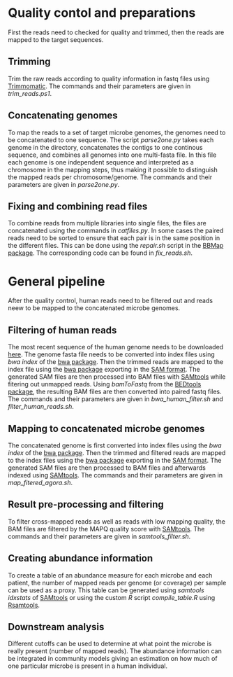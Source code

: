 # Quality contol and preparations
First the reads need to checked for quality and trimmed, then the reads are mapped to the target sequences.

## Trimming
Trim the raw reads according to quality information in fastq files using [Trimmomatic](http://www.usadellab.org/cms/?page=trimmomatic). The commands and their parameters are given in *trim_reads.ps1*.

## Concatenating genomes
To map the reads to a set of target microbe genomes, the genomes need to be concatenated to one sequence.
The script *parse2one.py* takes each genome in the directory, concatenates the contigs to one continous sequence, and combines all genomes into one multi-fasta file.
In this file each genome is one independent sequence and interpreted as a chromosome in the mapping steps, thus making it possible to distinguish the mapped reads per chromosome/genome. The commands and their parameters are given in *parse2one.py*.

## Fixing and combining read files
To combine reads from multiple libraries into single files, the files are concatenated using the commands in *catfiles.py*. In some cases the paired reads need to be sorted to ensure that each pair is in the same position in the different files. This can be done using the *repair.sh* script in the [BBMap package](https://sourceforge.net/projects/bbmap/). The corresponding code can be found in *fix_reads.sh*.

# General pipeline
After the quality control, human reads need to be filtered out and reads neew to be mapped to the concatenated microbe genomes.

## Filtering of human reads
The most recent sequence of the human genome needs to be downloaded [here](https://www.ncbi.nlm.nih.gov/grc). The genome fasta file needs to be converted into index files using *bwa index* of the [bwa package](https://sourceforge.net/projects/bio-bwa/files). Then the trimmed reads are mapped to the index file using the [bwa package](https://sourceforge.net/projects/bio-bwa/files) exporting in the [SAM format](https://samtools.github.io/hts-specs/SAMv1.pdf). The generated SAM files are then processed into BAM files with [SAMtools](http://samtools.sourceforge.net/) while fitering out unmapped reads. Using *bamToFastq* from the [BEDtools package](http://bedtools.readthedocs.io/en/latest/), the resulting BAM files are then converted into paired fastq files. The commands and their parameters are given in *bwa_human_filter.sh* and *filter_human_reads.sh*.

## Mapping to concatenated microbe genomes
The concatenated genome is first converted into index files using the *bwa index* of the [bwa package](https://sourceforge.net/projects/bio-bwa/files). Then the trimmed and filtered reads are mapped to the index files using the [bwa package](https://sourceforge.net/projects/bio-bwa/files) exporting in the [SAM format](https://samtools.github.io/hts-specs/SAMv1.pdf). The generated SAM files are then processed to BAM files and afterwards indexed using [SAMtools](http://samtools.sourceforge.net/). The commands and their parameters are given in *map_fitered_agora.sh*.

## Result pre-processing and filtering
To filter cross-mapped reads as well as reads with low mapping quality, the BAM files are filtered by the MAPQ quality score with [SAMtools](http://samtools.sourceforge.net/). The commands and their parameters are given in *samtools_filter.sh*.

## Creating abundance information
To create a table of an abundance measure for each microbe and each patient, the number of mapped reads per genome (or coverage) per sample can be used as a proxy.
This table can be generated using *samtools idxstats* of [SAMtools](http://samtools.sourceforge.net/) or using the custom *R* script *compile_table.R* using [Rsamtools](https://bioconductor.org/packages/release/bioc/html/Rsamtools.html).

## Downstream analysis
Different cutoffs can be used to determine at what point the microbe is really present (number of mapped reads).
The abundance information can be integrated in community models giving an estimation on how much of one particular microbe is present in a human individual.